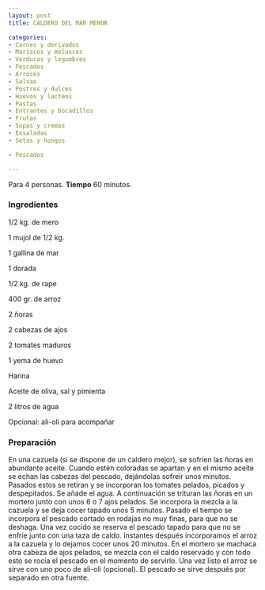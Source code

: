 ```yaml
---
layout: post
title: CALDERO DEL MAR MENOR

categories:
- Carnes y derivados
- Mariscos y moluscos
- Verduras y legumbres
- Pescados
- Arroces
- Salsas
- Postres y dulces
- Huevos y lacteos
- Pastas
- Entrantes y bocadillos
- Frutas
- Sopas y cremas
- Ensaladas
- Setas y hongos

- Pescados

---
```

Para 4 personas.
<b>Tiempo</b> 60 minutos.

<h3>Ingredientes</h3>

1/2 kg. de mero

1 mujol de 1/2 kg.

1 gallina de mar

1 dorada

1/2 kg. de rape

400 gr. de arroz

2 ñoras

2 cabezas de ajos

2 tomates maduros

1 yema de huevo

Harina

Aceite de oliva, sal y pimienta

2 litros de agua

Opcional: ali-oli para acompañar

<h3>Preparación</h3>

En una cazuela (si se dispone de un caldero mejor), se sofríen las ñoras en abundante aceite. Cuando estén coloradas se apartan y en el mismo aceite se echan las cabezas del pescado, dejándolas sofreir unos minutos. Pasados estos se retiran y se incorporan los tomates pelados, picados y despepitados. Se añade el agua. A continuación se trituran las ñoras en un mortero junto con unos 6 o 7 ajos pelados. Se incorpora la mezcla a la cazuela y se deja cocer tapado unos 5 minutos. Pasado el tiempo se incorpora el pescado cortado en rodajas no muy finas, para que no se deshaga. Una vez cocido se reserva el pescado tapado para que no se enfríe junto con una taza de caldo. Instantes después incorporamos el arroz a la cazuela y lo dejamos cocer unos 20 minutos. En el mortero se machaca otra cabeza de ajos pelados, se mezcla con el caldo reservado y con todo esto se rocía el pescado en el momento de servirlo. Una vez listo el arroz se sirve con uno poco de ali-oli (opcional). El pescado se sirve después por separado en otra fuente.

